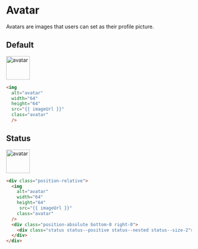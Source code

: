 # Avatar
Avatars are images that users can set as their profile picture.

## Default

<div class="p-3 border rounded-2 my-3">
  <img
    alt="avatar"
    width="64"
    height="64"
    src="https://ssl.gstatic.com/images/branding/product/1x/avatar_square_blue_512dp.png"
    class="avatar"
  />
</div>

```html
<img
  alt="avatar"
  width="64"
  height="64"
  src="{{ imageUrl }}"
  class="avatar"
  />
```

## Status

<div class="p-3 border rounded-2 my-3 flex">
  <div class="position-relative">
    <img
      alt="avatar"
      width="64"
      height="64"
     src="https://ssl.gstatic.com/images/branding/product/1x/avatar_square_blue_512dp.png"
      class="avatar"
    />
    <div class="position-absolute bottom-0 right-0">
      <div class="status status--positive status--nested status--size-2"></div>
    </div>
  </div>
</div>

```html
<div class="position-relative">
  <img
    alt="avatar"
    width="64"
    height="64"
     src="{{ imageUrl }}"
    class="avatar"
  />
  <div class="position-absolute bottom-0 right-0">
    <div class="status status--positive status--nested status--size-2"></div>
  </div>
</div>
```
